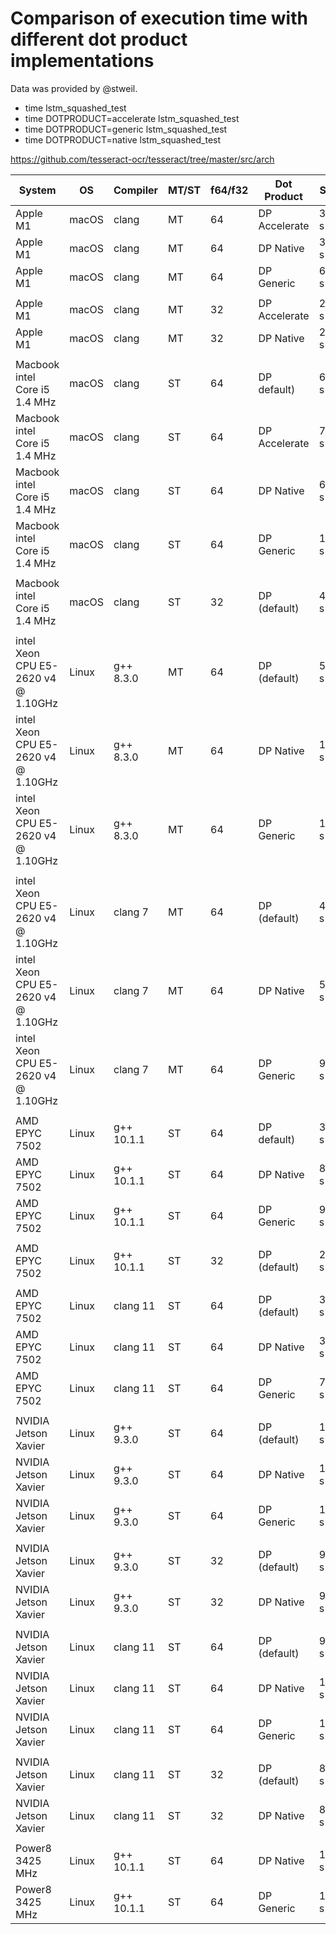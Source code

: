 # Comparison of execution time with different dot product implementations

Data was provided by @stweil.

* time lstm_squashed_test
* time DOTPRODUCT=accelerate lstm_squashed_test
* time DOTPRODUCT=generic lstm_squashed_test
* time DOTPRODUCT=native lstm_squashed_test

https://github.com/tesseract-ocr/tesseract/tree/master/src/arch

| System | OS | Compiler | MT/ST | f64/f32 | Dot Product | Sec | Norm |
| -- | -- | -- | -- | -- | -- | -- | -- |
| Apple M1 | macOS | clang | MT | 64 | DP Accelerate | 33 s | 1.10 |
| Apple M1 | macOS | clang | MT | 64 | DP Native  | 30 s | 1.00 |
| Apple M1 | macOS | clang | MT | 64 | DP Generic | 64 s | 2.13 |
|   |   |   |   |   |   |   |   |
| Apple M1 | macOS | clang | MT | 32 | DP Accelerate | 23 s | 1.05 |
| Apple M1 | macOS | clang | MT | 32 | DP Native | 22 s | 1.00 |
|   |   |   |   |   |   |   |   |
| Macbook intel Core i5 1.4 MHz | macOS | clang | ST | 64 | DP default) | 60 s | 1.00 |
| Macbook intel Core i5 1.4 MHz | macOS | clang | ST | 64 | DP Accelerate | 78 s | 1.33 |
| Macbook intel Core i5 1.4 MHz | macOS | clang | ST | 64 | DP Native | 65 s | 1.08 |
| Macbook intel Core i5 1.4 MHz | macOS | clang | ST | 64 | DP Generic | 108 s | 1.80 |
|   |   |   |   |   |   |   |   |
| Macbook intel Core i5 1.4 MHz | macOS | clang | ST | 32 | DP (default) | 49 s | (0.82) |
|   |   |   |   |   |   |   |   |
| intel Xeon CPU E5-2620 v4 @ 1.10GHz | Linux | g++ 8.3.0 | MT | 64 | DP (default) | 53 s | 1. |
| intel Xeon CPU E5-2620 v4 @ 1.10GHz | Linux | g++ 8.3.0 | MT | 64 | DP Native  | 139 s | 1.
| intel Xeon CPU E5-2620 v4 @ 1.10GHz | Linux | g++ 8.3.0 | MT | 64 | DP Generic | 105 s | 1. |
|   |   |   |   |   |   |   |   |
| intel Xeon CPU E5-2620 v4 @ 1.10GHz | Linux | clang 7 | MT | 64 | DP (default) | 47 s | 1. |
| intel Xeon CPU E5-2620 v4 @ 1.10GHz | Linux | clang 7 | MT | 64 | DP Native  | 55 s | 1. |
| intel Xeon CPU E5-2620 v4 @ 1.10GHz | Linux | clang 7 | MT | 64 | DP Generic | 99 s | 1. |
|   |   |   |   |   |   |   |   |
| AMD EPYC 7502 | Linux | g++ 10.1.1 | ST | 64 | DP default) | 36 s | 1. |
| AMD EPYC 7502 | Linux | g++ 10.1.1 | ST | 64 | DP Native | 87 s | 1. |
| AMD EPYC 7502 | Linux | g++ 10.1.1 | ST | 64 | DP Generic | 91 s | 1. |
|   |   |   |   |   |   |   |   |
| AMD EPYC 7502 | Linux | g++ 10.1.1 | ST | 32 | DP (default) | 28 s | 1. |
|   |   |   |   |   |   |   |   |
| AMD EPYC 7502 | Linux | clang 11 | ST | 64 | DP (default) | 32 s | 1. |
| AMD EPYC 7502 | Linux | clang 11 | ST | 64 | DP Native | 37 s | 1. |
| AMD EPYC 7502 | Linux | clang 11 | ST | 64 | DP Generic | 76 s | 1. |
|   |   |   |   |   |   |   |   |
| NVIDIA Jetson Xavier | Linux | g++ 9.3.0 | ST | 64 | DP (default) | 113 s | 1. |
| NVIDIA Jetson Xavier | Linux | g++ 9.3.0 | ST | 64 | DP Native | 179 s | 1. |
| NVIDIA Jetson Xavier | Linux | g++ 9.3.0 | ST | 64 | DP Generic | 180 s | 1. |
|   |   |   |   |   |   |   |   |
| NVIDIA Jetson Xavier | Linux | g++ 9.3.0 | ST | 32 | DP (default) | 97 s | 1. |
| NVIDIA Jetson Xavier | Linux | g++ 9.3.0 | ST | 32 | DP Native | 96 s | 1. |
|   |   |   |   |   |   |   |   |
| NVIDIA Jetson Xavier | Linux | clang 11 | ST | 64 | DP (default) | 97 s | 1. |
| NVIDIA Jetson Xavier | Linux | clang 11 | ST | 64 | DP Native | 104 s | 1. |
| NVIDIA Jetson Xavier | Linux | clang 11 | ST | 64 | DP Generic | 185 s | 1. |
|   |   |   |   |   |   |   |   |
| NVIDIA Jetson Xavier | Linux | clang 11 | ST | 32 | DP (default) | 86 s | 1. |
| NVIDIA Jetson Xavier | Linux | clang 11 | ST | 32 | DP Native | 83 s | 1. |
|   |   |   |   |   |   |   |   |
| Power8 3425 MHz | Linux | g++ 10.1.1 | ST | 64 | DP  Native | 130 s | 1.00 |
| Power8 3425 MHz | Linux | g++ 10.1.1 | ST | 64 | DP  Generic | 179 s | 1.38 |
